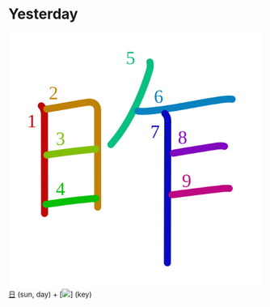 # Yesterday
![6628](../kanji-colorize/6628.svg)
[日](日.md) (sun, day) + [![](http://www.kanjidamage.com/assets/radsmall/bamboo-key-e6667093a1803993f71fc86f74c58f64bd4b71f8395b26fc927835840d7c6113.jpg)] (key)